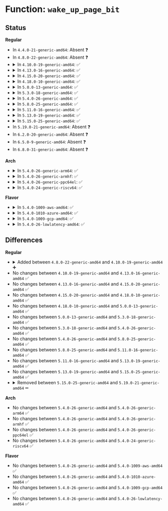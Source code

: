 # Function: <code>wake_up_page_bit</code>

## Status
<b>Regular</b>
<ul>
<li>
In <code>4.4.0-21-generic-amd64</code>: Absent ❓
</li>
<li>
In <code>4.8.0-22-generic-amd64</code>: Absent ❓
</li>
<li>
<details>
<summary>In <code>4.10.0-19-generic-amd64</code>: ✅</summary>

```c
void wake_up_page_bit(struct page * page, int bit_nr)
```

```json
{
  "name": "wake_up_page_bit",
  "collision_type": "Unique Global",
  "inline_type": "No",
  "funcs": [
    {
      "addr": 18446744071580611296,
      "name": "wake_up_page_bit",
      "external": true,
      "loc": "mm/filemap.c:791",
      "file": "mm/filemap.c",
      "inline": "seen, unknown",
      "caller_inline": [],
      "caller_func": [
        "mm/filemap.c:end_page_writeback",
        "mm/filemap.c:unlock_page"
      ]
    }
  ],
  "symbols": [
    {
      "addr": 18446744071580611296,
      "name": "wake_up_page_bit",
      "section": ".text",
      "bind": "STB_GLOBAL",
      "size": 189
    }
  ]
}
```
</details>
</li>
<li>
<details>
<summary>In <code>4.13.0-16-generic-amd64</code>: ✅</summary>

```c
void wake_up_page_bit(struct page * page, int bit_nr)
```

```json
{
  "name": "wake_up_page_bit",
  "collision_type": "Unique Static",
  "inline_type": "No",
  "funcs": [
    {
      "addr": 18446744071580639776,
      "name": "wake_up_page_bit",
      "external": false,
      "loc": "mm/filemap.c:912",
      "file": "mm/filemap.c",
      "inline": "seen, unknown",
      "caller_inline": [],
      "caller_func": [
        "mm/filemap.c:end_page_writeback",
        "mm/filemap.c:unlock_page"
      ]
    }
  ],
  "symbols": [
    {
      "addr": 18446744071580639776,
      "name": "wake_up_page_bit",
      "section": ".text",
      "bind": "STB_LOCAL",
      "size": 189
    }
  ]
}
```
</details>
</li>
<li>
<details>
<summary>In <code>4.15.0-20-generic-amd64</code>: ✅</summary>

```c
void wake_up_page_bit(struct page * page, int bit_nr)
```

```json
{
  "name": "wake_up_page_bit",
  "collision_type": "Unique Static",
  "inline_type": "No",
  "funcs": [
    {
      "addr": 18446744071580722416,
      "name": "wake_up_page_bit",
      "external": false,
      "loc": "mm/filemap.c:1013",
      "file": "mm/filemap.c",
      "inline": "seen, unknown",
      "caller_inline": [],
      "caller_func": [
        "mm/filemap.c:end_page_writeback",
        "mm/filemap.c:unlock_page"
      ]
    }
  ],
  "symbols": [
    {
      "addr": 18446744071580722416,
      "name": "wake_up_page_bit",
      "section": ".text",
      "bind": "STB_LOCAL",
      "size": 252
    }
  ]
}
```
</details>
</li>
<li>
<details>
<summary>In <code>4.18.0-10-generic-amd64</code>: ✅</summary>

```c
void wake_up_page_bit(struct page * page, int bit_nr)
```

```json
{
  "name": "wake_up_page_bit",
  "collision_type": "Unique Static",
  "inline_type": "No",
  "funcs": [
    {
      "addr": 18446744071580857760,
      "name": "wake_up_page_bit",
      "external": false,
      "loc": "mm/filemap.c:1013",
      "file": "mm/filemap.c",
      "inline": "seen, unknown",
      "caller_inline": [],
      "caller_func": [
        "mm/filemap.c:end_page_writeback",
        "mm/filemap.c:unlock_page"
      ]
    }
  ],
  "symbols": [
    {
      "addr": 18446744071580857760,
      "name": "wake_up_page_bit",
      "section": ".text",
      "bind": "STB_LOCAL",
      "size": 254
    }
  ]
}
```
</details>
</li>
<li>
<details>
<summary>In <code>5.0.0-13-generic-amd64</code>: ✅</summary>

```c
void wake_up_page_bit(struct page * page, int bit_nr)
```

```json
{
  "name": "wake_up_page_bit",
  "collision_type": "Unique Static",
  "inline_type": "No",
  "funcs": [
    {
      "addr": 18446744071580926176,
      "name": "wake_up_page_bit",
      "external": false,
      "loc": "mm/filemap.c:998",
      "file": "mm/filemap.c",
      "inline": "seen, unknown",
      "caller_inline": [],
      "caller_func": [
        "mm/filemap.c:end_page_writeback",
        "mm/filemap.c:unlock_page"
      ]
    }
  ],
  "symbols": [
    {
      "addr": 18446744071580926176,
      "name": "wake_up_page_bit",
      "section": ".text",
      "bind": "STB_LOCAL",
      "size": 254
    }
  ]
}
```
</details>
</li>
<li>
<details>
<summary>In <code>5.3.0-18-generic-amd64</code>: ✅</summary>

```c
void wake_up_page_bit(struct page * page, int bit_nr)
```

```json
{
  "name": "wake_up_page_bit",
  "collision_type": "Unique Static",
  "inline_type": "No",
  "funcs": [
    {
      "addr": 18446744071581022224,
      "name": "wake_up_page_bit",
      "external": false,
      "loc": "mm/filemap.c:1046",
      "file": "mm/filemap.c",
      "inline": "seen, unknown",
      "caller_inline": [],
      "caller_func": [
        "mm/filemap.c:unlock_page"
      ]
    }
  ],
  "symbols": [
    {
      "addr": 18446744071581022224,
      "name": "wake_up_page_bit",
      "section": ".text",
      "bind": "STB_LOCAL",
      "size": 248
    }
  ]
}
```
</details>
</li>
<li>
<details>
<summary>In <code>5.4.0-26-generic-amd64</code>: ✅</summary>

```c
void wake_up_page_bit(struct page * page, int bit_nr)
```

```json
{
  "name": "wake_up_page_bit",
  "collision_type": "Unique Static",
  "inline_type": "No",
  "funcs": [
    {
      "addr": 18446744071581077472,
      "name": "wake_up_page_bit",
      "external": false,
      "loc": "mm/filemap.c:1055",
      "file": "mm/filemap.c",
      "inline": "seen, unknown",
      "caller_inline": [],
      "caller_func": [
        "mm/filemap.c:unlock_page"
      ]
    }
  ],
  "symbols": [
    {
      "addr": 18446744071581077472,
      "name": "wake_up_page_bit",
      "section": ".text",
      "bind": "STB_LOCAL",
      "size": 248
    }
  ]
}
```
</details>
</li>
<li>
<details>
<summary>In <code>5.8.0-25-generic-amd64</code>: ✅</summary>

```c
void wake_up_page_bit(struct page * page, int bit_nr)
```

```json
{
  "name": "wake_up_page_bit",
  "collision_type": "Unique Static",
  "inline_type": "No",
  "funcs": [
    {
      "addr": 18446744071581264896,
      "name": "wake_up_page_bit",
      "external": false,
      "loc": "mm/filemap.c:1030",
      "file": "mm/filemap.c",
      "inline": "seen, unknown",
      "caller_inline": [],
      "caller_func": [
        "mm/filemap.c:end_page_writeback",
        "mm/filemap.c:unlock_page"
      ]
    }
  ],
  "symbols": [
    {
      "addr": 18446744071581264896,
      "name": "wake_up_page_bit",
      "section": ".text",
      "bind": "STB_LOCAL",
      "size": 246
    }
  ]
}
```
</details>
</li>
<li>
<details>
<summary>In <code>5.11.0-16-generic-amd64</code>: ✅</summary>

```c
void wake_up_page_bit(struct page * page, int bit_nr)
```

```json
{
  "name": "wake_up_page_bit",
  "collision_type": "Unique Static",
  "inline_type": "No",
  "funcs": [
    {
      "addr": 18446744071581306816,
      "name": "wake_up_page_bit",
      "external": false,
      "loc": "mm/filemap.c:1100",
      "file": "mm/filemap.c",
      "inline": "seen, unknown",
      "caller_inline": [],
      "caller_func": [
        "mm/filemap.c:end_page_writeback",
        "mm/filemap.c:unlock_page"
      ]
    }
  ],
  "symbols": [
    {
      "addr": 18446744071581306816,
      "name": "wake_up_page_bit",
      "section": ".text",
      "bind": "STB_LOCAL",
      "size": 246
    }
  ]
}
```
</details>
</li>
<li>
<details>
<summary>In <code>5.13.0-19-generic-amd64</code>: ✅</summary>

```c
void wake_up_page_bit(struct page * page, int bit_nr)
```

```json
{
  "name": "wake_up_page_bit",
  "collision_type": "Unique Static",
  "inline_type": "No",
  "funcs": [
    {
      "addr": 18446744071581324256,
      "name": "wake_up_page_bit",
      "external": false,
      "loc": "mm/filemap.c:1124",
      "file": "mm/filemap.c",
      "inline": "seen, unknown",
      "caller_inline": [],
      "caller_func": [
        "mm/filemap.c:end_page_writeback",
        "mm/filemap.c:end_page_private_2",
        "mm/filemap.c:unlock_page"
      ]
    }
  ],
  "symbols": [
    {
      "addr": 18446744071581324256,
      "name": "wake_up_page_bit",
      "section": ".text",
      "bind": "STB_LOCAL",
      "size": 246
    }
  ]
}
```
</details>
</li>
<li>
<details>
<summary>In <code>5.15.0-25-generic-amd64</code>: ✅</summary>

```c
void wake_up_page_bit(struct page * page, int bit_nr)
```

```json
{
  "name": "wake_up_page_bit",
  "collision_type": "Unique Static",
  "inline_type": "No",
  "funcs": [
    {
      "addr": 18446744071581569840,
      "name": "wake_up_page_bit",
      "external": false,
      "loc": "mm/filemap.c:1179",
      "file": "mm/filemap.c",
      "inline": "seen, unknown",
      "caller_inline": [],
      "caller_func": [
        "mm/filemap.c:end_page_writeback",
        "mm/filemap.c:end_page_private_2",
        "mm/filemap.c:unlock_page"
      ]
    }
  ],
  "symbols": [
    {
      "addr": 18446744071581569840,
      "name": "wake_up_page_bit",
      "section": ".text",
      "bind": "STB_LOCAL",
      "size": 246
    }
  ]
}
```
</details>
</li>
<li>
In <code>5.19.0-21-generic-amd64</code>: Absent ❓
</li>
<li>
In <code>6.2.0-20-generic-amd64</code>: Absent ❓
</li>
<li>
In <code>6.5.0-9-generic-amd64</code>: Absent ❓
</li>
<li>
In <code>6.8.0-31-generic-amd64</code>: Absent ❓
</li>
</ul>
<b>Arch</b>
<ul>
<li>
<details>
<summary>In <code>5.4.0-26-generic-arm64</code>: ✅</summary>

```c
void wake_up_page_bit(struct page * page, int bit_nr)
```

```json
{
  "name": "wake_up_page_bit",
  "collision_type": "Unique Static",
  "inline_type": "No",
  "funcs": [
    {
      "addr": 18446603336492445720,
      "name": "wake_up_page_bit",
      "external": false,
      "loc": "mm/filemap.c:1055",
      "file": "mm/filemap.c",
      "inline": "seen, unknown",
      "caller_inline": [],
      "caller_func": [
        "mm/filemap.c:unlock_page"
      ]
    }
  ],
  "symbols": [
    {
      "addr": 18446603336492445720,
      "name": "wake_up_page_bit",
      "section": ".text",
      "bind": "STB_LOCAL",
      "size": 520
    }
  ]
}
```
</details>
</li>
<li>
<details>
<summary>In <code>5.4.0-26-generic-armhf</code>: ✅</summary>

```c
void wake_up_page_bit(struct page * page, int bit_nr)
```

```json
{
  "name": "wake_up_page_bit",
  "collision_type": "Unique Static",
  "inline_type": "No",
  "funcs": [
    {
      "addr": 3226317020,
      "name": "wake_up_page_bit",
      "external": false,
      "loc": "mm/filemap.c:1055",
      "file": "mm/filemap.c",
      "inline": "seen, unknown",
      "caller_inline": [],
      "caller_func": [
        "mm/filemap.c:unlock_page"
      ]
    }
  ],
  "symbols": [
    {
      "addr": 3226317020,
      "name": "wake_up_page_bit",
      "section": ".text",
      "bind": "STB_LOCAL",
      "size": 348
    }
  ]
}
```
</details>
</li>
<li>
<details>
<summary>In <code>5.4.0-26-generic-ppc64el</code>: ✅</summary>

```c
void wake_up_page_bit(struct page * page, int bit_nr)
```

```json
{
  "name": "wake_up_page_bit",
  "collision_type": "Unique Static",
  "inline_type": "No",
  "funcs": [
    {
      "addr": 13835058055285713584,
      "name": "wake_up_page_bit",
      "external": false,
      "loc": "mm/filemap.c:1055",
      "file": "mm/filemap.c",
      "inline": "seen, unknown",
      "caller_inline": [],
      "caller_func": [
        "mm/filemap.c:unlock_page"
      ]
    }
  ],
  "symbols": [
    {
      "addr": 13835058055285713584,
      "name": "wake_up_page_bit",
      "section": ".text",
      "bind": "STB_LOCAL",
      "size": 416
    }
  ]
}
```
</details>
</li>
<li>
<details>
<summary>In <code>5.4.0-24-generic-riscv64</code>: ✅</summary>

```c
void wake_up_page_bit(struct page * page, int bit_nr)
```

```json
{
  "name": "wake_up_page_bit",
  "collision_type": "Unique Static",
  "inline_type": "No",
  "funcs": [
    {
      "addr": 18446743936272517254,
      "name": "wake_up_page_bit",
      "external": false,
      "loc": "mm/filemap.c:1055",
      "file": "mm/filemap.c",
      "inline": "seen, unknown",
      "caller_inline": [],
      "caller_func": [
        "mm/filemap.c:unlock_page"
      ]
    }
  ],
  "symbols": [
    {
      "addr": 18446743936272517254,
      "name": "wake_up_page_bit",
      "section": ".text",
      "bind": "STB_LOCAL",
      "size": 218
    }
  ]
}
```
</details>
</li>
</ul>
<b>Flavor</b>
<ul>
<li>
<details>
<summary>In <code>5.4.0-1009-aws-amd64</code>: ✅</summary>

```c
void wake_up_page_bit(struct page * page, int bit_nr)
```

```json
{
  "name": "wake_up_page_bit",
  "collision_type": "Unique Static",
  "inline_type": "No",
  "funcs": [
    {
      "addr": 18446744071581046320,
      "name": "wake_up_page_bit",
      "external": false,
      "loc": "mm/filemap.c:1055",
      "file": "mm/filemap.c",
      "inline": "seen, unknown",
      "caller_inline": [],
      "caller_func": [
        "mm/filemap.c:unlock_page"
      ]
    }
  ],
  "symbols": [
    {
      "addr": 18446744071581046320,
      "name": "wake_up_page_bit",
      "section": ".text",
      "bind": "STB_LOCAL",
      "size": 248
    }
  ]
}
```
</details>
</li>
<li>
<details>
<summary>In <code>5.4.0-1010-azure-amd64</code>: ✅</summary>

```c
void wake_up_page_bit(struct page * page, int bit_nr)
```

```json
{
  "name": "wake_up_page_bit",
  "collision_type": "Unique Static",
  "inline_type": "No",
  "funcs": [
    {
      "addr": 18446744071580993600,
      "name": "wake_up_page_bit",
      "external": false,
      "loc": "mm/filemap.c:1055",
      "file": "mm/filemap.c",
      "inline": "seen, unknown",
      "caller_inline": [],
      "caller_func": [
        "mm/filemap.c:unlock_page"
      ]
    }
  ],
  "symbols": [
    {
      "addr": 18446744071580993600,
      "name": "wake_up_page_bit",
      "section": ".text",
      "bind": "STB_LOCAL",
      "size": 248
    }
  ]
}
```
</details>
</li>
<li>
<details>
<summary>In <code>5.4.0-1009-gcp-amd64</code>: ✅</summary>

```c
void wake_up_page_bit(struct page * page, int bit_nr)
```

```json
{
  "name": "wake_up_page_bit",
  "collision_type": "Unique Static",
  "inline_type": "No",
  "funcs": [
    {
      "addr": 18446744071581037520,
      "name": "wake_up_page_bit",
      "external": false,
      "loc": "mm/filemap.c:1055",
      "file": "mm/filemap.c",
      "inline": "seen, unknown",
      "caller_inline": [],
      "caller_func": [
        "mm/filemap.c:unlock_page"
      ]
    }
  ],
  "symbols": [
    {
      "addr": 18446744071581037520,
      "name": "wake_up_page_bit",
      "section": ".text",
      "bind": "STB_LOCAL",
      "size": 248
    }
  ]
}
```
</details>
</li>
<li>
<details>
<summary>In <code>5.4.0-26-lowlatency-amd64</code>: ✅</summary>

```c
void wake_up_page_bit(struct page * page, int bit_nr)
```

```json
{
  "name": "wake_up_page_bit",
  "collision_type": "Unique Static",
  "inline_type": "No",
  "funcs": [
    {
      "addr": 18446744071581099136,
      "name": "wake_up_page_bit",
      "external": false,
      "loc": "mm/filemap.c:1055",
      "file": "mm/filemap.c",
      "inline": "seen, unknown",
      "caller_inline": [],
      "caller_func": [
        "mm/filemap.c:unlock_page"
      ]
    }
  ],
  "symbols": [
    {
      "addr": 18446744071581099136,
      "name": "wake_up_page_bit",
      "section": ".text",
      "bind": "STB_LOCAL",
      "size": 248
    }
  ]
}
```
</details>
</li>
</ul>

## Differences
<b>Regular</b>
<ul>
<li>
<details>
<summary>Added between <code>4.8.0-22-generic-amd64</code> and <code>4.10.0-19-generic-amd64</code> ➕</summary>

```c
void wake_up_page_bit(struct page * page, int bit_nr)
```
</details>
</li>
<li>
No changes between <code>4.10.0-19-generic-amd64</code> and <code>4.13.0-16-generic-amd64</code> ✅
</li>
<li>
No changes between <code>4.13.0-16-generic-amd64</code> and <code>4.15.0-20-generic-amd64</code> ✅
</li>
<li>
No changes between <code>4.15.0-20-generic-amd64</code> and <code>4.18.0-10-generic-amd64</code> ✅
</li>
<li>
No changes between <code>4.18.0-10-generic-amd64</code> and <code>5.0.0-13-generic-amd64</code> ✅
</li>
<li>
No changes between <code>5.0.0-13-generic-amd64</code> and <code>5.3.0-18-generic-amd64</code> ✅
</li>
<li>
No changes between <code>5.3.0-18-generic-amd64</code> and <code>5.4.0-26-generic-amd64</code> ✅
</li>
<li>
No changes between <code>5.4.0-26-generic-amd64</code> and <code>5.8.0-25-generic-amd64</code> ✅
</li>
<li>
No changes between <code>5.8.0-25-generic-amd64</code> and <code>5.11.0-16-generic-amd64</code> ✅
</li>
<li>
No changes between <code>5.11.0-16-generic-amd64</code> and <code>5.13.0-19-generic-amd64</code> ✅
</li>
<li>
No changes between <code>5.13.0-19-generic-amd64</code> and <code>5.15.0-25-generic-amd64</code> ✅
</li>
<li>
<details>
<summary>Removed between <code>5.15.0-25-generic-amd64</code> and <code>5.19.0-21-generic-amd64</code> ➖</summary>

```c
void wake_up_page_bit(struct page * page, int bit_nr)
```
</details>
</li>
</ul>
<b>Arch</b>
<ul>
<li>
No changes between <code>5.4.0-26-generic-amd64</code> and <code>5.4.0-26-generic-arm64</code> ✅
</li>
<li>
No changes between <code>5.4.0-26-generic-amd64</code> and <code>5.4.0-26-generic-armhf</code> ✅
</li>
<li>
No changes between <code>5.4.0-26-generic-amd64</code> and <code>5.4.0-26-generic-ppc64el</code> ✅
</li>
<li>
No changes between <code>5.4.0-26-generic-amd64</code> and <code>5.4.0-24-generic-riscv64</code> ✅
</li>
</ul>
<b>Flavor</b>
<ul>
<li>
No changes between <code>5.4.0-26-generic-amd64</code> and <code>5.4.0-1009-aws-amd64</code> ✅
</li>
<li>
No changes between <code>5.4.0-26-generic-amd64</code> and <code>5.4.0-1010-azure-amd64</code> ✅
</li>
<li>
No changes between <code>5.4.0-26-generic-amd64</code> and <code>5.4.0-1009-gcp-amd64</code> ✅
</li>
<li>
No changes between <code>5.4.0-26-generic-amd64</code> and <code>5.4.0-26-lowlatency-amd64</code> ✅
</li>
</ul>
